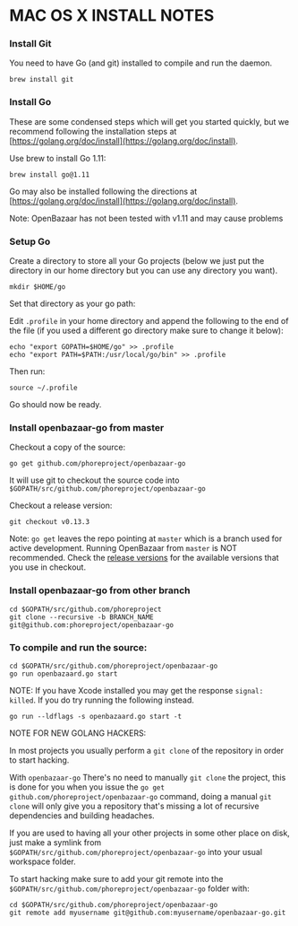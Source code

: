 MAC OS X INSTALL NOTES
====================

### Install Git

You need to have Go (and git) installed to compile and run the daemon.

```
brew install git
```

### Install Go
These are some condensed steps which will get you started quickly, but we recommend following the installation steps at [https://golang.org/doc/install](https://golang.org/doc/install).

Use brew to install Go 1.11:
```
brew install go@1.11
```

Go may also be installed following the directions at [https://golang.org/doc/install](https://golang.org/doc/install).

Note: OpenBazaar has not been tested with v1.11 and may cause problems

### Setup Go

Create a directory to store all your Go projects (below we just put the directory in our home directory but you can use any directory you want).

```
mkdir $HOME/go
```

Set that directory as your go path:

Edit `.profile` in your home directory and append the following to the end of the file (if you used a different go directory make sure to change it below):
```
echo "export GOPATH=$HOME/go" >> .profile
echo "export PATH=$PATH:/usr/local/go/bin" >> .profile
```

Then run:
```
source ~/.profile
```

Go should now be ready.

### Install openbazaar-go from master

Checkout a copy of the source:
```
go get github.com/phoreproject/openbazaar-go
```


It will use git to checkout the source code into `$GOPATH/src/github.com/phoreproject/openbazaar-go`

Checkout a release version:
```
git checkout v0.13.3
```

Note: `go get` leaves the repo pointing at `master` which is a branch used for active development. Running OpenBazaar from `master` is NOT recommended. Check the [release versions](https://github.com/phoreproject/openbazaar-go/releases) for the available versions that you use in checkout.

### Install openbazaar-go from other branch
```
cd $GOPATH/src/github.com/phoreproject
git clone --recursive -b BRANCH_NAME git@github.com:phoreproject/openbazaar-go
```

### To compile and run the source:
```
cd $GOPATH/src/github.com/phoreproject/openbazaar-go
go run openbazaard.go start
```

NOTE: If you have Xcode installed you may get the response `signal: killed`. If you do try running the following instead.

```
go run --ldflags -s openbazaard.go start -t
```

NOTE FOR NEW GOLANG HACKERS: 

In most projects you usually perform a `git clone` of the repository in order to start hacking. 

With `openbazaar-go` There's no need to manually `git clone` the project, this is done for you when you issue the `go get github.com/phoreproject/openbazaar-go` command, doing a manual `git clone` will only give you a repository that's missing a lot of recursive dependencies and building headaches.

If you are used to having all your other projects in some other place on disk, just make a symlink from `$GOPATH/src/github.com/phoreproject/openbazaar-go` into your usual workspace folder.

To start hacking make sure to add your git remote into the `$GOPATH/src/github.com/phoreproject/openbazaar-go` folder with:
```
cd $GOPATH/src/github.com/phoreproject/openbazaar-go
git remote add myusername git@github.com:myusername/openbazaar-go.git
```
